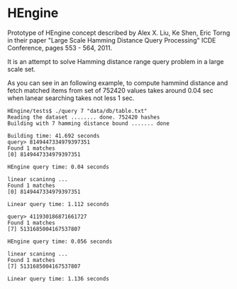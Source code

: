 HEngine
=======

Prototype of HEngine concept described by Alex X. Liu, Ke Shen, Eric Torng in their paper "Large Scale Hamming Distance Query Processing" ICDE Conference, pages 553 - 564, 2011.

It is an attempt to solve Hamming distance range query problem in a large scale set.

As you can see in an following example, to compute hammind distance and fetch matched items from set of 752420 values takes around 0.04 sec when lanear searching takes not less 1 sec.

    HEngine/tests$ ./query 7 "data/db/table.txt" 
    Reading the dataset ........ done. 752420 hashes
    Building with 7 hamming distance bound ....... done
      
    Building time: 41.692 seconds
    query> 8149447334979397351
    Found 1 matches
    [0] 8149447334979397351

    HEngine query time: 0.04 seconds

    linear scaninng ... 
    Found 1 matches
    [0] 8149447334979397351

    Linear query time: 1.112 seconds

    query> 411930186871661727
    Found 1 matches
    [7] 5131685004167537807

    HEngine query time: 0.056 seconds

    linear scaninng ... 
    Found 1 matches
    [7] 5131685004167537807

    Linear query time: 1.136 seconds
